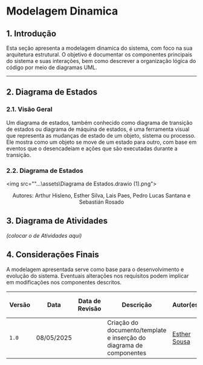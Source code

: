 # Modelagem Dinamica

## 1. Introdução

Esta seção apresenta a modelagem dinamica do sistema, com foco na sua arquitetura estrutural. O objetivo é documentar os componentes principais do sistema e suas interações, bem como descrever a organização lógica do código por meio de diagramas UML.

---

## 2. Diagrama de Estados

### 2.1. Visão Geral

Um diagrama de estados, também conhecido como diagrama de transição de estados ou diagrama de máquina de estados, é uma ferramenta visual que representa as mudanças de estado de um objeto, sistema ou processo. Ele mostra como um objeto se move de um estado para outro, com base em eventos que o desencadeiam e ações que são executadas durante a transição.

### 2.2. Diagrama de Estados

<img src=""...\assets\Diagrama de Estados.drawio (1).png">
<center>Autores: Arthur Hisleno, Esther Silva, Lais Paes, Pedro Lucas Santana e Sebastián Rosado</center>

## 3. Diagrama de Atividades

*(colocar o de Atividades aqui)*



## 4. Considerações Finais

A modelagem apresentada serve como base para o desenvolvimento e evolução do sistema. Eventuais alterações nos requisitos podem implicar em modificações nos componentes descritos.


| Versão | Data       | Data de Revisão | Descrição            | Autor(es)                                           | Revisor(es) | Detalhes da revisão |
|--------|------------|-----------------|----------------------|-----------------------------------------------------|-------------|---------------------|
| `1.0`  | 08/05/2025 | | Criação do documento/template e inserção do diagrama de componentes | [Esther Sousa](https://github.com/EstherSousaa)  |[Amanda](https://github.com/Amandaaaaabreu) | |
